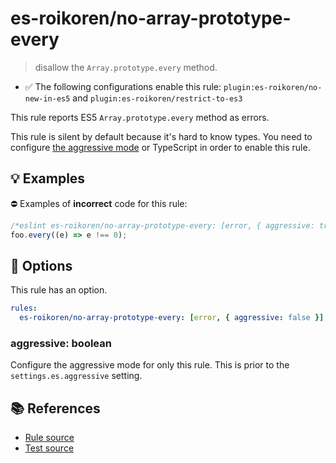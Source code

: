 # es-roikoren/no-array-prototype-every
> disallow the `Array.prototype.every` method.

- ✅ The following configurations enable this rule: `plugin:es-roikoren/no-new-in-es5` and `plugin:es-roikoren/restrict-to-es3`

This rule reports ES5 `Array.prototype.every` method as errors.

This rule is silent by default because it's hard to know types. You need to configure [the aggressive mode](../#the-aggressive-mode) or TypeScript in order to enable this rule.

## 💡 Examples

⛔ Examples of **incorrect** code for this rule:

```js
/*eslint es-roikoren/no-array-prototype-every: [error, { aggressive: true }] */
foo.every((e) => e !== 0);
```

## 🔧 Options

This rule has an option.

```yml
rules:
  es-roikoren/no-array-prototype-every: [error, { aggressive: false }]
```

### aggressive: boolean

Configure the aggressive mode for only this rule.
This is prior to the `settings.es.aggressive` setting.

## 📚 References

- [Rule source](https://github.com/roikoren755/eslint-plugin-es/blob/v2.0.1/src/rules/no-array-prototype-every.ts)
- [Test source](https://github.com/roikoren755/eslint-plugin-es/blob/v2.0.1/tests/src/rules/no-array-prototype-every.ts)
